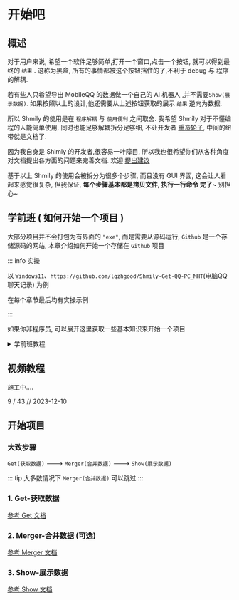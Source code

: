 # 开始吧

## 概述

对于用户来说, 希望一个软件足够简单,打开一个窗口,点击一个按钮, 就可以得到最终的 `结果` . 这称为黑盒, 所有的事情都被这个按钮挡住的了,不利于 debug 与 程序的解耦.

若有些人只希望导出 MobileQQ 的数据做一个自己的 Ai 机器人 ,并不需要`Show(展示数据)`. 如果按照以上的设计,他还需要从上述按钮获取的展示 `结果` 逆向为数据.

所以 Shmily 的使用是在 `程序解耦` 与 `使用便利` 之间取舍. 我希望 Shmily 对于不懂编程的人能简单使用, 同时也能足够解耦拆分足够细, 不让开发者 [重造轮子](https://baike.baidu.com/item/%E9%87%8D%E9%80%A0%E8%BD%AE%E5%AD%90/16837040), 中间的纽带就是文档了.

因为我自身是 Shimly 的开发者,很容易一叶障目, 所以我也很希望你们从各种角度对文档提出各方面的问题来完善文档. 欢迎 [提出建议](https://github.com/lqzhgood/Shmily/issues/new)

基于以上 Shmily 的使用会被拆分为很多个步骤, 而且没有 GUI 界面, 这会让人看起来感觉很复杂, 但我保证, <b>每个步骤基本都是拷贝文件, 执行一行命令 完了~</b> 别担心~


## 学前班 ( 如何开始一个项目 )

大部分项目并不会打包为有界面的 `"exe"`, 而是需要从源码运行, `Github` 是一个存储源码的网站, 本章介绍如何开始一个存储在 `Github` 项目


::: info 实操

以 `Windows11`、`https://github.com/lqzhgood/Shmily-Get-QQ-PC_MHT`(电脑QQ聊天记录) 为例

在每个章节最后均有实操示例

:::

如果你非程序员, 可以展开这里获取一些基本知识来开始一个项目

<details>
  <summary>学前班教程</summary>



### 1. 下载源码


在 Github 项目中, 点击下图中 `Download ZIP` 即可下载当前项目源码
![down repo](./assets/down_repo.png)


::: info 实操

打开 `https://github.com/lqzhgood/Shmily-Get-QQ-PC_MHT` 并下载 <br />
下载后解压缩 `Shmily-Get-QQ-PC_MHT-main.zip` 到 `D:\Shmily-Get-QQ-PC_MHT-main`

:::


### 2. 安装项目运行时环境


::: tip 什么是运行时环境?

顾名思义: 运行这个 "东西" 所需要的 "环境"


例如你有一个 `风景.mp4` 的视频, 如果你要播放出来, 那么你需要一个 `视频播放器` <br />
那么运行 `风景.mp4` 所需要环境就是 `视频播放器`

下载的 `源码` 也需要对应的 `(运行时)环境`

:::

项目的源码可能是由不同 `编程语言` 书写的, 相应的 `编程语言` 需要对应的 `运行时`, 如 `C++源代码` 需要 `C++运行时`,  `Java源代码` 需要 `Java运行时`


#### 2.1 如何判断项目的 `编程语言`

##### 2.1.1 按照项目的特征(推荐)

|  编程语言   | 特征  |
|  ----  | ----  |
| nodejs  | [有 `package.json` 文件, 或大量 `.js` `.ts` 后缀文件](../setup-runtime/assets/is-nodejs.png)  |
| python  | [有 `requirements.txt` 文件, 或大量 `.py` 后缀文件](../setup-runtime/assets/is-python.png) |
| java  | [大量 `.java` 后缀文件](../setup-runtime/assets/is-java.png) |

##### 2.1.2 `Github` 会自动标注主要语言(并不准确)

![what-languages](./assets/what-languages.png)

#### 2.2 根据 `编程语言` 安装对应的 `运行时`

|  编程语言   | 安装`运行时`  |
|  ----  | ----  |
| nodejs  | [教程](../setup-runtime/nodejs.md)  |
| python  | [教程](../setup-runtime/python.md)  |
| java  | [教程](../setup-runtime/java.md)  |
| php  | [教程](../setup-runtime/php.md)  |
| docker  | [教程](../setup-runtime/docker.md)  |


::: info 实操
打开 `D:\Shmily-Get-QQ-PC_MHT-main`, 项目中有 `package.json` 文件, 所以这是一个 `nodejs` 项目 <br />
按照 [nodejs 教程](../setup-runtime/nodejs.md), <br />
下载 Windows 平台 `https://nodejs.org/dist/v18.18.2/node-v18.18.2-x64.msi` 并安装 <br />
在项目目录 `D:\Shmily-Get-QQ-PC_MHT-main` 执行 `npm i` 安装依赖 <br />
:::



### 3. 使用

参照具体项目中的文档继续

::: info 实操
打开 `https://github.com/lqzhgood/Shmily-Get-QQ-PC_MHT`, 参照项目文档中的 <b>使用</b> 部分

0. 安装 node 环境
    > 上述 2.2 已经安装
1. 安装 php 环境
    > 参照2.2 安装 php 环境
2. 导出的 .mht 文件放入 input
    > 从 PC QQ 的聊天管理器中导出 `.mht` 格式的聊天记录, 并放入 `input` 文件夹(如没有则新建)

    ```
    // 文件夹结构

    -\
      - node_modules
      - input       <--- 如果没有这个文件夹则新建
        - xxx.mht   <--- 放到这里
      - index.js
      - package.json
      - README.md
    ```
3. 修改 `config.js`
    > 打开 `config.js` 按照里面的说明和示例进行修改
4. 执行 npm run build
   > 在项目目录中打开 `命令提示符`
   ![open_cmd](../setup-runtime/assets/open_cmd.png)
   然后运行 `npm run build` (确保是当前项目目录下 D:\Shmily-Get-QQ-PC_MHT-main)
   ![cmd_run](../setup-runtime/assets/cmd_run.png)
5. dist 获取 数据文件 和 资源文件

    ```
    // 文件夹结构

    -\
      - node_modules
      - input
        - xxx.mht
      - dist
        - data                              <-- 数据文件(夹)
            - qq-pc
        - QQ_PC_MHT-12345678-20230101.json  <-- 资源文件
        - ...                               <-- 其他过程文件及日志
      - index.js
      - package.json
      - README.md
    ```
:::

### 4. 其他说明
以上是一个 `Github` 项目运行的完整流程

以通过 `Shmily` 导出 `电脑QQ聊天记录` 为例, 至少需要运行两个 `Github` 项目,

1. Get 获取数据, https://github.com/lqzhgood/Shmily-Get-QQ-PC_MHT
    > 得到 `数据文件(data)` 和  `资源文件(QQ_PC_MHT-12345678-20230101.json)`
2. Show 显示数据, https://github.com/lqzhgood/Shmily-Show/
    > 使用 Get 得到的 "文件" 生成最后的 "显示" 结果

你可通过多个 `Get` 获取多个 "文件", 同时导入 `Show` 获得集中 "显示" 结果

</details>


## 视频教程

施工中....

9 / 43 // 2023-12-10

## 开始项目


###  大致步骤

`Get(获取数据)` ---> `Merger(合并数据)` ---> `Show(展示数据)`

::: tip
大多数情况下 `Merger(合并数据)` 可以跳过
:::


### 1. Get-获取数据

[参考 Get 文档](./get.md)

### 2. Merger-合并数据 (可选)

[参考 Merger 文档](./merger.md)

### 3. Show-展示数据

[参考 Show 文档](./show.md)
